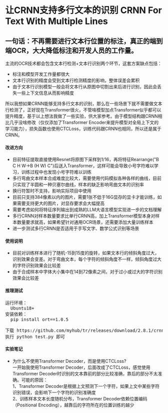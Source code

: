 # 让CRNN支持多行文本的识别 CRNN For Text With Multiple Lines

一句话：不再需要进行文本行位置的标注，真正的端到端OCR，大大降低标注和开发人员的工作量。
----
主流的OCR技术都会包含文本行检测+文本行识别两个环节，这套方案缺点包括：
+ 标注和模型开发工作量都很大
+ 文本行识别的精度会受到文本行检测精度的影响，整体误差会累积
+ 由于文本行识别模型一般会将文本行从原图中切割出来后进行识别，因此会丢失一些上下文信息从而影响精度

所以我想如果CRNN能够支持多行文本的识别，那么在一些场景下就不需要做文本行检测了，正好现在Transformer很火，不管啥模型加点Transformer似乎都可以提升精度，基于以上想法我做了一些实验，供大家参考。由于模型结构跟CRNN相比几乎没啥修改（仅仅添加了Transformer Encoder来提升模型对全局上下文的学习能力），损失函数也使用CTCLoss，训练代码跟CRNN也相同，所以还是属于CRNN。

#### 改进方向
+ 目前特征提取直接使用Resnet将原图下采样到1/16，再将特征Rearrange("B C H W->B (H W) C")后送入Transformer，这样可能会导致小号字符难以学习，训练过程中也发现小号字符难以训练
+ 多行弯曲文本样本合成难度比较大，需要使用代码模拟各种各样的曲线，目前只实现了半圆和一种贝塞尔曲线，样本的缺乏影响弯曲文本的识别率
+ 换行符暂时不支持，影响实际项目中使用
+ 目前只支持384像素以内的图片，需要1张不低于16G显存的显卡才能训练，如果需要支持更大的图片，对显存要求会大幅提高
+ 需要考虑如何将特征序列输出到成熟的LLM大语言模型实现进一步的文档理解
+ 多行CRNN对样本数量要求比单行CRNN高，加上Transformer模型本身对样本数量要求就高，如果希望针对通用OCR场景，还需要添加大量训练样本
+ 进一步测试多行CRNN是否适用于手写文字、数学公式识别等场景

#### 使用说明
+ 目前对训练样本进行了随机-15到15度的旋转，如果文本行的倾斜角度过大，识别效果会变差。对于弯曲文本，每个字符的倾斜角度不一样，倾斜角度过大的字符识别效果会比较差
+ 由于合成样本中字体大小集中在14到72像素之间，对于过小或过大的字符识别效果会比较差

#### 推理测试
<pre>
运行环境：
  Ubuntu18+
安装依赖：
  pip install ort==1.0.5

下载 https://github.com/myhub/tr/releases/download/2.8.1/crnn_plus_v1_3.zip 文件后解压
执行 python test.py 即可
</pre>

#### 实验笔记
+ 为什么不使用Transformer Decoder，而是使用CTCLoss?<br>
一开始我使用Transformer Decoder，后面改成了CTCLoss，感觉使用Transformer Decoder时识别的文本靠前的部分比较准确，靠后的部分不太准确。可能的原因：<br>
1、Transformer Decoder是根据上文预测下一个字符，如果上文中某些字符识别错误，会影响下一个字符的识别准确度<br>
2、训练样本文本长度随机分布，Transformer Decoder依赖位置编码（Positional Encoding），越靠后的字符所在的位置训练的越少




